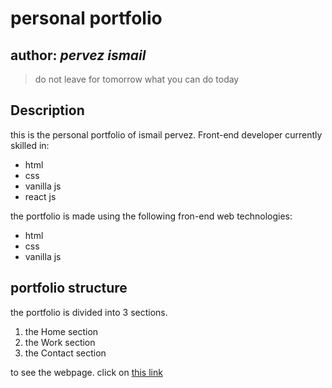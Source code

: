 # personal portfolio
**author:** _pervez ismail_
---
> do not leave for tomorrow what you can do today

## Description
this is the personal portfolio of ismail pervez. Front-end developer currently skilled in:
* html
* css
* vanilla js
* react js

the portfolio is made using the following fron-end web technologies:
* html
* css
* vanilla js

## portfolio structure
the portfolio is divided into 3 sections.
1. the Home section
1. the Work section
1. the Contact section

to see the webpage. click on [this link](https://ismailpervez.netlify.app)


